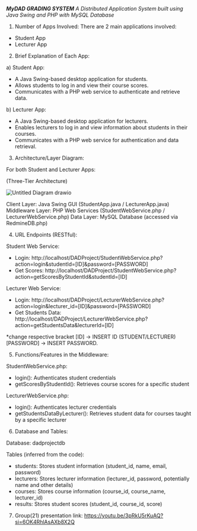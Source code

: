 ***MyDAD GRADING SYSTEM***
*A Distributed Application System built using Java Swing and PHP with MySQL Database*

1. Number of Apps Involved:
There are 2 main applications involved:
- Student App
- Lecturer App

2. Brief Explanation of Each App:

a) Student App:
- A Java Swing-based desktop application for students.
- Allows students to log in and view their course scores.
- Communicates with a PHP web service to authenticate and retrieve data.

b) Lecturer App:
- A Java Swing-based desktop application for lecturers.
- Enables lecturers to log in and view information about students in their courses.
- Communicates with a PHP web service for authentication and data retrieval.

3. Architecture/Layer Diagram:

For both Student and Lecturer Apps:

(Three-Tier Architecture)

![Untitled Diagram drawio](https://github.com/user-attachments/assets/586940be-f09a-4897-9a8d-7682ff45a2a5)

Client Layer: Java Swing GUI (StudentApp.java / LecturerApp.java)
Middleware Layer: PHP Web Services (StudentWebService.php / LecturerWebService.php)
Data Layer: MySQL Database (accessed via RedmineDB.php)

4. URL Endpoints (RESTful):

Student Web Service:
- Login: http://localhost/DADProject/StudentWebService.php?action=login&studentId=[ID]&password=[PASSWORD]
- Get Scores: http://localhost/DADProject/StudentWebService.php?action=getScoresByStudentId&studentId=[ID]

Lecturer Web Service:
- Login: http://localhost/DADProject/LecturerWebService.php?action=login&lecturer_id=[ID]&password=[PASSWORD]
- Get Students Data: http://localhost/DADProject/LecturerWebService.php?action=getStudentsData&lecturerId=[ID]

*change respective bracket
[ID] -> INSERT ID (STUDENT/LECTURER) 
[PASSWORD] -> INSERT PASSWORD.

5. Functions/Features in the Middleware:

StudentWebService.php:
- login(): Authenticates student credentials
- getScoresByStudentId(): Retrieves course scores for a specific student

LecturerWebService.php:
- login(): Authenticates lecturer credentials
- getStudentsDataByLecturer(): Retrieves student data for courses taught by a specific lecturer

6. Database and Tables:

Database: dadprojectdb

Tables (inferred from the code):
- students: Stores student information (student_id, name, email, password)
- lecturers: Stores lecturer information (lecturer_id, password, potentially name and other details)
- courses: Stores course information (course_id, course_name, lecturer_id)
- results: Stores student scores (student_id, course_id, score)


7. Group(21) presentation link:
https://youtu.be/3pRkU5rKuAQ?si=6OK4RhlAsAXb8X2Q 
